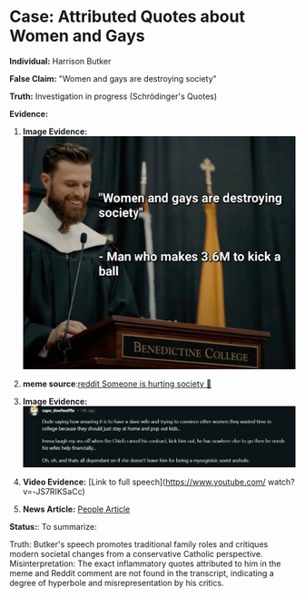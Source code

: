 # Case: Attributed Quotes about Women and Gays

**Individual:** Harrison Butker

**False Claim:** "Women and gays are destroying society"

**Truth:** Investigation in progress (Schrödinger's Quotes)

**Evidence:**
1. **Image Evidence:** ![Screenshot of the claim](images/image_1.png)

2. **meme source**:[reddit Someone is hurting society 🤔](https://www.reddit.com/r/FunnyandSad/comments/1ctlomw/someone_is_hurting_society/)

3. **Image Evidence:** ![Screenshot of the claim](images/image_2.png)

4. **Video Evidence:** [Link to full speech](https://www.youtube.com/
watch?v=-JS7RIKSaCc)

5. **News Article:** [People Article](https://people.com/harrison-butker-nfl-does-not-share-views-in-graduation-speech-8649229)


**Status:**:
To summarize:

Truth: Butker's speech promotes traditional family roles and critiques modern societal changes from a conservative Catholic perspective.
Misinterpretation: The exact inflammatory quotes attributed to him in the meme and Reddit comment are not found in the transcript, indicating a degree of hyperbole and misrepresentation by his critics.
